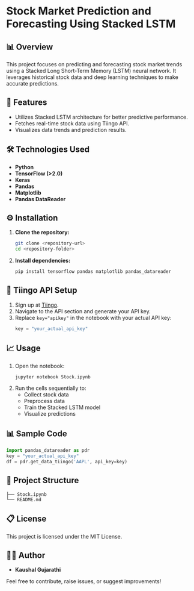 # Stock Market Prediction and Forecasting Using Stacked LSTM

## 📊 Overview

This project focuses on predicting and forecasting stock market trends using a Stacked Long Short-Term Memory (LSTM) neural network. It leverages historical stock data and deep learning techniques to make accurate predictions.

## 🚀 Features

- Utilizes Stacked LSTM architecture for better predictive performance.
- Fetches real-time stock data using Tiingo API.
- Visualizes data trends and prediction results.

## 🛠️ Technologies Used

- **Python**
- **TensorFlow (>2.0)**
- **Keras**
- **Pandas**
- **Matplotlib**
- **Pandas DataReader**

## ⚙️ Installation

1. **Clone the repository:**
   ```bash
   git clone <repository-url>
   cd <repository-folder>
   ```
2. **Install dependencies:**
   ```bash
   pip install tensorflow pandas matplotlib pandas_datareader
   ```

## 🔑 Tiingo API Setup

1. Sign up at [Tiingo](https://www.tiingo.com/).
2. Navigate to the API section and generate your API key.
3. Replace `key="apikey"` in the notebook with your actual API key:
   ```python
   key = "your_actual_api_key"
   ```

## 📈 Usage

1. Open the notebook:
   ```bash
   jupyter notebook Stock.ipynb
   ```
2. Run the cells sequentially to:
   - Collect stock data
   - Preprocess data
   - Train the Stacked LSTM model
   - Visualize predictions

## 📊 Sample Code

```python
import pandas_datareader as pdr
key = "your_actual_api_key"
df = pdr.get_data_tiingo('AAPL', api_key=key)
```

## 📂 Project Structure

```
├── Stock.ipynb
└── README.md
```

## 📋 License

This project is licensed under the MIT License.

## 🙋‍♂️ Author

- **Kaushal Gujarathi**

Feel free to contribute, raise issues, or suggest improvements!


